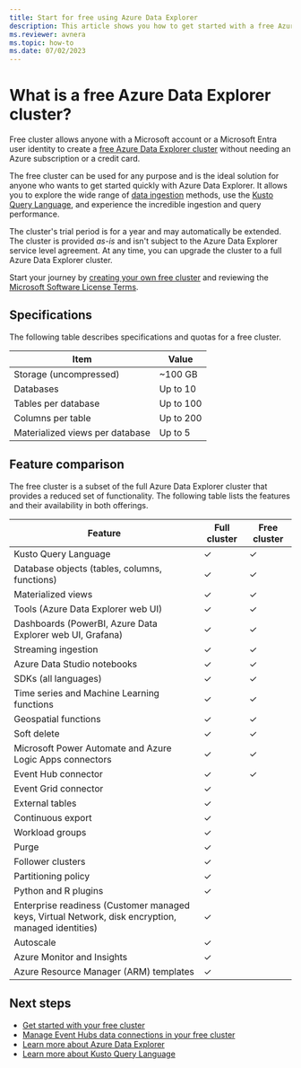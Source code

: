 ```yaml
---
title: Start for free using Azure Data Explorer
description: This article shows you how to get started with a free Azure Data Explorer cluster.
ms.reviewer: avnera
ms.topic: how-to
ms.date: 07/02/2023
---
```


# What is a free Azure Data Explorer cluster?

Free cluster allows anyone with a Microsoft account or a Microsoft Entra user identity to create a [free Azure Data Explorer cluster](start-for-free-web-ui.md) without needing an Azure subscription or a credit card.

The free cluster can be used for any purpose and is the ideal solution for anyone who wants to get started quickly with Azure Data Explorer. It allows you to explore the wide range of [data ingestion](ingest-data-overview.md) methods, use the [Kusto Query Language](kusto/query/index.md), and experience the incredible ingestion and query performance.

The cluster's trial period is for a year and may automatically be extended. The cluster is provided *as-is* and isn't subject to the Azure Data Explorer service level agreement. At any time, you can upgrade the cluster to a full Azure Data Explorer cluster.

Start your journey by [creating your own free cluster](https://aka.ms/kustofree) and reviewing the [Microsoft Software License Terms](https://aka.ms/kustofreeeula).

## Specifications

The following table describes specifications and quotas for a free cluster.

| Item | Value |
|--|--|
| Storage (uncompressed) | ~100 GB |
| Databases | Up to 10 |
| Tables per database | Up to 100 |
| Columns per table | Up to 200 |
| Materialized views per database | Up to 5 |

## Feature comparison

The free cluster is a subset of the full Azure Data Explorer cluster that provides a reduced set of functionality. The following table lists the features and their availability in both offerings.

| Feature | Full cluster | Free cluster |
|--|--|--|
| Kusto Query Language | &check; | &check; |
| Database objects (tables, columns, functions) | &check; | &check; |
| Materialized views | &check; | &check; |
| Tools (Azure Data Explorer web UI) | &check; | &check; |
| Dashboards (PowerBI, Azure Data Explorer web UI, Grafana) | &check; | &check; |
| Streaming ingestion | &check; |&check; |
| Azure Data Studio notebooks | &check; | &check; |
| SDKs (all languages) | &check; | &check; |
| Time series and Machine Learning functions | &check; | &check; |
| Geospatial functions | &check; | &check; |
| Soft delete | &check; | &check; |
| Microsoft Power Automate and Azure Logic Apps connectors | &check; | &check; |
| Event Hub connector | &check; | &check; |
| Event Grid connector |  &check; | |
| External tables | &check; | |
| Continuous export | &check; | |
| Workload groups | &check; | |
| Purge | &check; | |
| Follower clusters | &check; | |
| Partitioning policy | &check; | |
| Python and R plugins | &check; | |
| Enterprise readiness (Customer managed keys, Virtual Network, disk encryption, managed identities) | &check; | |
| Autoscale | &check; | |
| Azure Monitor and Insights | &check; | |
| Azure Resource Manager (ARM) templates | &check; | |

## Next steps

* [Get started with your free cluster](start-for-free-web-ui.md)
* [Manage Event Hubs data connections in your free cluster](start-for-free-event-hubs.md)
* [Learn more about Azure Data Explorer](data-explorer-overview.md)
* [Learn more about Kusto Query Language](kusto/query/index.md)
